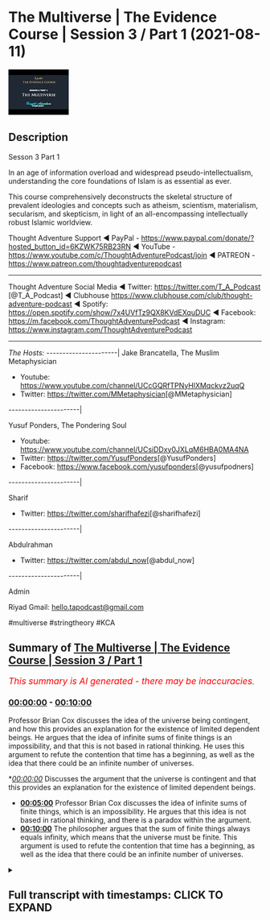 # The Multiverse | The Evidence Course | Session 3 / Part 1 (2021-08-11)

![alt The Multiverse | The Evidence Course | Session 3 / Part 1](zTqywht1u8A.jpg "The Multiverse | The Evidence Course | Session 3 / Part 1")

## Description

Sesson 3 Part 1 

In an age of information overload and widespread pseudo-intellectualism, understanding the core foundations of Islam is as essential as ever. 

This course comprehensively deconstructs the skeletal structure of prevalent ideologies and concepts such as atheism, scientism, materialism, secularism, and skepticism, in light of an all-encompassing intellectually robust Islamic worldview.

Thought Adventure Support
◄ PayPal - https://www.paypal.com/donate/?hosted_button_id=6KZWK75RB23RN 
◄ YouTube - https://www.youtube.com/c/ThoughtAdventurePodcast/join
◄ PATREON - https://www.patreon.com/thoughtadventurepodcast
____________________________________________________________________

Thought Adventure Social Media
◄ Twitter: https://twitter.com/T_A_Podcast​​ [@T_A_Podcast]
◄ Clubhouse https://www.clubhouse.com/club/thought-adventure-podcast
◄ Spotify: https://open.spotify.com/show/7x4UVfTz9QX8KVdEXquDUC
◄ Facebook: https://m.facebook.com/ThoughtAdventurePodcast
◄ Instagram: https://www.instagram.com/ThoughtAdventurePodcast​

----------------------------------------------------------------

*The Hosts:*
----------------------|
Jake Brancatella, The Muslim Metaphysician

- Youtube: https://www.youtube.com/channel/UCcGQRfTPNyHlXMqckvz2uqQ
- Twitter:  https://twitter.com/MMetaphysician​​ [@MMetaphysician]

----------------------|

Yusuf Ponders, The Pondering Soul

- Youtube: https://www.youtube.com/channel/UCsiDDxy0JXLqM6HBA0MA4NA
- Twitter: https://twitter.com/YusufPonders​​ [@YusufPonders]
- Facebook: https://www.facebook.com/yusufponders​ [@yusufpodners]

----------------------|

Sharif

- Twitter: https://twitter.com/sharifhafezi​​ [@sharifhafezi]

----------------------|

Abdulrahman

- Twitter: https://twitter.com/abdul_now​ [@abdul_now]

----------------------|

Admin

Riyad 
Gmail: hello.tapodcast@gmail.com

#multiverse #stringtheory #KCA

## Summary of [The Multiverse | The Evidence Course | Session 3 / Part 1](https://www.youtube.com/watch?v=zTqywht1u8A)


*<span style="color:red; font-size:125%">This summary is AI generated - there may be inaccuracies</span>. [](/)*

### [00:00:00](https://www.youtube.com/watch?v=zTqywht1u8A&t=0) - [00:10:00](https://www.youtube.com/watch?v=zTqywht1u8A&t=600)

 Professor Brian Cox discusses the idea of the universe being contingent, and how this provides an explanation for the existence of limited dependent beings. He argues that the idea of infinite sums of finite things is an impossibility, and that this is not based in rational thinking. He uses this argument to refute the contention that time has a beginning, as well as the idea that there could be an infinite number of universes.

**[00:00:00](https://www.youtube.com/watch?v=zTqywht1u8A&t=0)* Discusses the argument that the universe is contingent and that this provides an explanation for the existence of limited dependent beings.
* **[00:05:00](https://www.youtube.com/watch?v=zTqywht1u8A&t=300)**  Professor Brian Cox discusses the idea of infinite sums of finite things, which is an impossibility. He argues that this idea is not based in rational thinking, and there is a paradox within the argument.
* **[00:10:00](https://www.youtube.com/watch?v=zTqywht1u8A&t=600)** The philosopher argues that the sum of finite things always equals infinity, which means that the universe must be finite. This argument is used to refute the contention that time has a beginning, as well as the idea that there could be an infinite number of universes.

<details><summary><h2>Full transcript with timestamps: CLICK TO EXPAND</h2></summary>

[0:00:14](https://youtu.be/zTqywht1u8A?t=14) muhammad so in session two we looked at  
[0:00:18](https://youtu.be/zTqywht1u8A?t=18) the various arguments for the belief in  
[0:00:21](https://youtu.be/zTqywht1u8A?t=21) the creator we didn't want to go through  
[0:00:22](https://youtu.be/zTqywht1u8A?t=22) all the arguments for the belief in the  
[0:00:24](https://youtu.be/zTqywht1u8A?t=24) creator we just want to use certain key  
[0:00:26](https://youtu.be/zTqywht1u8A?t=26) arguments  
[0:00:27](https://youtu.be/zTqywht1u8A?t=27) all most of the arguments they all  
[0:00:29](https://youtu.be/zTqywht1u8A?t=29) rested upon this idea of  
[0:00:32](https://youtu.be/zTqywht1u8A?t=32) why do we ask the question what causes  
[0:00:34](https://youtu.be/zTqywht1u8A?t=34) something  
[0:00:36](https://youtu.be/zTqywht1u8A?t=36) and we ask this question when we  
[0:00:37](https://youtu.be/zTqywht1u8A?t=37) identify something that is contingent  
[0:00:40](https://youtu.be/zTqywht1u8A?t=40) and we said everything within the  
[0:00:42](https://youtu.be/zTqywht1u8A?t=42) universe including the universe itself  
[0:00:45](https://youtu.be/zTqywht1u8A?t=45) is contingent  
[0:00:46](https://youtu.be/zTqywht1u8A?t=46) meaning it has a beginning to its  
[0:00:48](https://youtu.be/zTqywht1u8A?t=48) existence  
[0:00:50](https://youtu.be/zTqywht1u8A?t=50) it has certain attributes which are only  
[0:00:52](https://youtu.be/zTqywht1u8A?t=52) possible it could have had other  
[0:00:54](https://youtu.be/zTqywht1u8A?t=54) attributes it could be arranged in  
[0:00:56](https://youtu.be/zTqywht1u8A?t=56) another way as opposed to the way that  
[0:00:58](https://youtu.be/zTqywht1u8A?t=58) we see it  
[0:00:59](https://youtu.be/zTqywht1u8A?t=59) when we can identify this about the  
[0:01:02](https://youtu.be/zTqywht1u8A?t=62) universe and we know that the universe  
[0:01:04](https://youtu.be/zTqywht1u8A?t=64) didn't decide its own existence and we  
[0:01:07](https://youtu.be/zTqywht1u8A?t=67) know that the universe didn't decide its  
[0:01:08](https://youtu.be/zTqywht1u8A?t=68) own attributes and the universe didn't  
[0:01:11](https://youtu.be/zTqywht1u8A?t=71) decide its own  
[0:01:12](https://youtu.be/zTqywht1u8A?t=72) you know composition and arrangement  
[0:01:14](https://youtu.be/zTqywht1u8A?t=74) it's like saying the table decided its  
[0:01:17](https://youtu.be/zTqywht1u8A?t=77) own existence or the table decided  
[0:01:20](https://youtu.be/zTqywht1u8A?t=80) its own attributes or the table this  
[0:01:22](https://youtu.be/zTqywht1u8A?t=82) decided to put the the you know the legs  
[0:01:26](https://youtu.be/zTqywht1u8A?t=86) of the table and the top in the  
[0:01:27](https://youtu.be/zTqywht1u8A?t=87) particular  
[0:01:28](https://youtu.be/zTqywht1u8A?t=88) fashion that it was  
[0:01:31](https://youtu.be/zTqywht1u8A?t=91) because we identify  
[0:01:33](https://youtu.be/zTqywht1u8A?t=93) this thing about the universe then we  
[0:01:35](https://youtu.be/zTqywht1u8A?t=95) require something external to the  
[0:01:37](https://youtu.be/zTqywht1u8A?t=97) universe just like we require something  
[0:01:38](https://youtu.be/zTqywht1u8A?t=98) external to the table  
[0:01:40](https://youtu.be/zTqywht1u8A?t=100) it's a very profound but simple point i  
[0:01:43](https://youtu.be/zTqywht1u8A?t=103) think you know it's not too complicated  
[0:01:46](https://youtu.be/zTqywht1u8A?t=106) to really understand this point  
[0:01:49](https://youtu.be/zTqywht1u8A?t=109) now  
[0:01:50](https://youtu.be/zTqywht1u8A?t=110) in session three we're going to look at  
[0:01:52](https://youtu.be/zTqywht1u8A?t=112) some of the contentions to some of these  
[0:01:54](https://youtu.be/zTqywht1u8A?t=114) arguments what are the arguments that  
[0:01:55](https://youtu.be/zTqywht1u8A?t=115) people use  
[0:01:57](https://youtu.be/zTqywht1u8A?t=117) against this  
[0:01:59](https://youtu.be/zTqywht1u8A?t=119) and one of the arguments and one of the  
[0:02:01](https://youtu.be/zTqywht1u8A?t=121) contentions is this argument that the  
[0:02:03](https://youtu.be/zTqywht1u8A?t=123) universe  
[0:02:04](https://youtu.be/zTqywht1u8A?t=124) or that their explanation the reason why  
[0:02:07](https://youtu.be/zTqywht1u8A?t=127) we've got so many possible beings  
[0:02:09](https://youtu.be/zTqywht1u8A?t=129) contingent beings is we've got an  
[0:02:12](https://youtu.be/zTqywht1u8A?t=132) infinite number of universe  
[0:02:13](https://youtu.be/zTqywht1u8A?t=133) so in universe  
[0:02:15](https://youtu.be/zTqywht1u8A?t=135) 1 water balls at 100 degrees celsius in  
[0:02:18](https://youtu.be/zTqywht1u8A?t=138) universe 2 it boils at 101 degrees in  
[0:02:21](https://youtu.be/zTqywht1u8A?t=141) universe 3 balls 102 degrees and because  
[0:02:23](https://youtu.be/zTqywht1u8A?t=143) there's an infinite number of universes  
[0:02:25](https://youtu.be/zTqywht1u8A?t=145) it accounts for why  
[0:02:28](https://youtu.be/zTqywht1u8A?t=148) the objects within the universe have  
[0:02:30](https://youtu.be/zTqywht1u8A?t=150) those particular attributes and those  
[0:02:32](https://youtu.be/zTqywht1u8A?t=152) particular  
[0:02:34](https://youtu.be/zTqywht1u8A?t=154) arrangements so this is one of the  
[0:02:36](https://youtu.be/zTqywht1u8A?t=156) arguments that they attempt to use to  
[0:02:38](https://youtu.be/zTqywht1u8A?t=158) try and circumvent  
[0:02:39](https://youtu.be/zTqywht1u8A?t=159) uh  
[0:02:40](https://youtu.be/zTqywht1u8A?t=160) the uh  
[0:02:41](https://youtu.be/zTqywht1u8A?t=161) the possible beings that exist within  
[0:02:43](https://youtu.be/zTqywht1u8A?t=163) each universe  
[0:02:46](https://youtu.be/zTqywht1u8A?t=166) even some scientists propose the idea  
[0:02:49](https://youtu.be/zTqywht1u8A?t=169) of a multiverse some scientists argue  
[0:02:52](https://youtu.be/zTqywht1u8A?t=172) that the laws of quantum mechanics or  
[0:02:55](https://youtu.be/zTqywht1u8A?t=175) the implications of super string theory  
[0:02:57](https://youtu.be/zTqywht1u8A?t=177) indicates that there are more than one  
[0:02:59](https://youtu.be/zTqywht1u8A?t=179) universe out there  
[0:03:01](https://youtu.be/zTqywht1u8A?t=181) however there's two problems regards to  
[0:03:04](https://youtu.be/zTqywht1u8A?t=184) this question about could there be a  
[0:03:06](https://youtu.be/zTqywht1u8A?t=186) multiple number of universe and could  
[0:03:09](https://youtu.be/zTqywht1u8A?t=189) this provide an explanation of why  
[0:03:11](https://youtu.be/zTqywht1u8A?t=191) limited dependent things exist  
[0:03:15](https://youtu.be/zTqywht1u8A?t=195) uh why they have the particular  
[0:03:16](https://youtu.be/zTqywht1u8A?t=196) attributes well the first problem is  
[0:03:19](https://youtu.be/zTqywht1u8A?t=199) this  
[0:03:20](https://youtu.be/zTqywht1u8A?t=200) it still doesn't provide an explanation  
[0:03:22](https://youtu.be/zTqywht1u8A?t=202) why limited contingent beings exist in  
[0:03:25](https://youtu.be/zTqywht1u8A?t=205) the first place  
[0:03:27](https://youtu.be/zTqywht1u8A?t=207) why does each universe  
[0:03:29](https://youtu.be/zTqywht1u8A?t=209) have a specific set of attributes  
[0:03:33](https://youtu.be/zTqywht1u8A?t=213) and a specific set of patterns different  
[0:03:36](https://youtu.be/zTqywht1u8A?t=216) to another universe so why is universe a  
[0:03:38](https://youtu.be/zTqywht1u8A?t=218) like this and universe b like that  
[0:03:42](https://youtu.be/zTqywht1u8A?t=222) it doesn't provide an explanation it's  
[0:03:45](https://youtu.be/zTqywht1u8A?t=225) just simply saying this universe exists  
[0:03:47](https://youtu.be/zTqywht1u8A?t=227) and this universe exists and this one  
[0:03:49](https://youtu.be/zTqywht1u8A?t=229) has a possible existence and that one  
[0:03:52](https://youtu.be/zTqywht1u8A?t=232) has a possible existence we still not  
[0:03:54](https://youtu.be/zTqywht1u8A?t=234) explained why they exist in the first  
[0:03:56](https://youtu.be/zTqywht1u8A?t=236) place therefore it's not an explanation  
[0:03:59](https://youtu.be/zTqywht1u8A?t=239) to the existence of limited contingent  
[0:04:02](https://youtu.be/zTqywht1u8A?t=242) beings  
[0:04:03](https://youtu.be/zTqywht1u8A?t=243) secondly  
[0:04:04](https://youtu.be/zTqywht1u8A?t=244) even if we grant the idea that there is  
[0:04:07](https://youtu.be/zTqywht1u8A?t=247) an infinite number of universes or  
[0:04:09](https://youtu.be/zTqywht1u8A?t=249) multiverses  
[0:04:12](https://youtu.be/zTqywht1u8A?t=252) we still have a problem  
[0:04:14](https://youtu.be/zTqywht1u8A?t=254) and that problem  
[0:04:16](https://youtu.be/zTqywht1u8A?t=256) is uh or  
[0:04:18](https://youtu.be/zTqywht1u8A?t=258) the problem is this idea that you can  
[0:04:20](https://youtu.be/zTqywht1u8A?t=260) have an infinite number  
[0:04:23](https://youtu.be/zTqywht1u8A?t=263) of finite things  
[0:04:25](https://youtu.be/zTqywht1u8A?t=265) so if you've got an infinite number of  
[0:04:27](https://youtu.be/zTqywht1u8A?t=267) universes what you're saying is you've  
[0:04:28](https://youtu.be/zTqywht1u8A?t=268) got  
[0:04:29](https://youtu.be/zTqywht1u8A?t=269) one two three four five  
[0:04:32](https://youtu.be/zTqywht1u8A?t=272) to infinity number of universes  
[0:04:35](https://youtu.be/zTqywht1u8A?t=275) so you have an infinite number of  
[0:04:37](https://youtu.be/zTqywht1u8A?t=277) limited things so one universe is  
[0:04:39](https://youtu.be/zTqywht1u8A?t=279) limited self-contained different to  
[0:04:40](https://youtu.be/zTqywht1u8A?t=280) another universe  
[0:04:42](https://youtu.be/zTqywht1u8A?t=282) and some people say well that's a  
[0:04:44](https://youtu.be/zTqywht1u8A?t=284) possibility because you know don't  
[0:04:45](https://youtu.be/zTqywht1u8A?t=285) doesn't numbers go on forever don't  
[0:04:48](https://youtu.be/zTqywht1u8A?t=288) numbers just keep going on you can keep  
[0:04:50](https://youtu.be/zTqywht1u8A?t=290) adding one to a particular set of  
[0:04:52](https://youtu.be/zTqywht1u8A?t=292) numbers and go on forever  
[0:04:54](https://youtu.be/zTqywht1u8A?t=294) so couldn't the universe be like that  
[0:04:57](https://youtu.be/zTqywht1u8A?t=297) and we say  
[0:04:58](https://youtu.be/zTqywht1u8A?t=298) that the statement an infinite sum of  
[0:05:01](https://youtu.be/zTqywht1u8A?t=301) finite things we say this is an  
[0:05:03](https://youtu.be/zTqywht1u8A?t=303) impossibility and it's a contradiction  
[0:05:06](https://youtu.be/zTqywht1u8A?t=306) it's an irrational argument it's a  
[0:05:07](https://youtu.be/zTqywht1u8A?t=307) rational idea  
[0:05:09](https://youtu.be/zTqywht1u8A?t=309) and there's a number of ways of arguing  
[0:05:12](https://youtu.be/zTqywht1u8A?t=312) this and demonstrating how it's  
[0:05:14](https://youtu.be/zTqywht1u8A?t=314) irrational  
[0:05:15](https://youtu.be/zTqywht1u8A?t=315) the first way  
[0:05:17](https://youtu.be/zTqywht1u8A?t=317) is to look at the issue to give an  
[0:05:19](https://youtu.be/zTqywht1u8A?t=319) analogy  
[0:05:20](https://youtu.be/zTqywht1u8A?t=320) about marbles  
[0:05:22](https://youtu.be/zTqywht1u8A?t=322) actually before i give the analogy of  
[0:05:24](https://youtu.be/zTqywht1u8A?t=324) marbles i want to just explain this  
[0:05:27](https://youtu.be/zTqywht1u8A?t=327) point about numbers and do numbers  
[0:05:29](https://youtu.be/zTqywht1u8A?t=329) actual in actuality go on forever even  
[0:05:32](https://youtu.be/zTqywht1u8A?t=332) though there's no terminating number or  
[0:05:34](https://youtu.be/zTqywht1u8A?t=334) maybe another way to look at it can i  
[0:05:36](https://youtu.be/zTqywht1u8A?t=336) count when i start from one  
[0:05:39](https://youtu.be/zTqywht1u8A?t=339) and i continue counting two three four  
[0:05:42](https://youtu.be/zTqywht1u8A?t=342) five can i continue counting and reach  
[0:05:45](https://youtu.be/zTqywht1u8A?t=345) the infinite number  
[0:05:48](https://youtu.be/zTqywht1u8A?t=348) now most people would say well that's  
[0:05:50](https://youtu.be/zTqywht1u8A?t=350) impossible you can't do that because  
[0:05:52](https://youtu.be/zTqywht1u8A?t=352) every number you land upon will be what  
[0:05:56](https://youtu.be/zTqywht1u8A?t=356) a finite number so if you go a trillion  
[0:05:59](https://youtu.be/zTqywht1u8A?t=359) you'd have a trillion and one it's a  
[0:06:00](https://youtu.be/zTqywht1u8A?t=360) finite number a squillion a squillion  
[0:06:03](https://youtu.be/zTqywht1u8A?t=363) and one still a finite number  
[0:06:05](https://youtu.be/zTqywht1u8A?t=365) so you can never actually reach  
[0:06:07](https://youtu.be/zTqywht1u8A?t=367) infinite number  
[0:06:09](https://youtu.be/zTqywht1u8A?t=369) what you reach is another finite number  
[0:06:12](https://youtu.be/zTqywht1u8A?t=372) so when we say we the numbers go on  
[0:06:14](https://youtu.be/zTqywht1u8A?t=374) forever even if we count and we take out  
[0:06:17](https://youtu.be/zTqywht1u8A?t=377) the concept of you know we say we've got  
[0:06:19](https://youtu.be/zTqywht1u8A?t=379) an eternal life  
[0:06:20](https://youtu.be/zTqywht1u8A?t=380) we're still counting we will always land  
[0:06:22](https://youtu.be/zTqywht1u8A?t=382) upon and finite set of numbers  
[0:06:25](https://youtu.be/zTqywht1u8A?t=385) yeah it's finite number and even if  
[0:06:27](https://youtu.be/zTqywht1u8A?t=387) somebody says yeah you can reach  
[0:06:28](https://youtu.be/zTqywht1u8A?t=388) infinite well okay what was the number  
[0:06:30](https://youtu.be/zTqywht1u8A?t=390) just before you got to infinity  
[0:06:33](https://youtu.be/zTqywht1u8A?t=393) obviously there is no number just before  
[0:06:34](https://youtu.be/zTqywht1u8A?t=394) infinity  
[0:06:36](https://youtu.be/zTqywht1u8A?t=396) the other  
[0:06:37](https://youtu.be/zTqywht1u8A?t=397) example that i wanted to give  
[0:06:39](https://youtu.be/zTqywht1u8A?t=399) was the example of  
[0:06:41](https://youtu.be/zTqywht1u8A?t=401) an infinite pile of marbles  
[0:06:44](https://youtu.be/zTqywht1u8A?t=404) just to explain and just also  
[0:06:46](https://youtu.be/zTqywht1u8A?t=406) demonstrate  
[0:06:47](https://youtu.be/zTqywht1u8A?t=407) the irrationality of this statement of  
[0:06:50](https://youtu.be/zTqywht1u8A?t=410) an infinite finite finite things  
[0:06:52](https://youtu.be/zTqywht1u8A?t=412) infinite sum of finite things  
[0:06:54](https://youtu.be/zTqywht1u8A?t=414) so imagine you had an infinite number of  
[0:06:56](https://youtu.be/zTqywht1u8A?t=416) marbles  
[0:06:58](https://youtu.be/zTqywht1u8A?t=418) and  
[0:07:00](https://youtu.be/zTqywht1u8A?t=420) this big pile of marbles with an  
[0:07:01](https://youtu.be/zTqywht1u8A?t=421) infinite number of marbles you cut them  
[0:07:04](https://youtu.be/zTqywht1u8A?t=424) in half exactly  
[0:07:06](https://youtu.be/zTqywht1u8A?t=426) how many number of marbles do you have  
[0:07:10](https://youtu.be/zTqywht1u8A?t=430) in each of the halves  
[0:07:12](https://youtu.be/zTqywht1u8A?t=432) now somebody might say well they become  
[0:07:14](https://youtu.be/zTqywht1u8A?t=434) finite well if they became a finite  
[0:07:16](https://youtu.be/zTqywht1u8A?t=436) number a limited number then limited  
[0:07:19](https://youtu.be/zTqywht1u8A?t=439) pile of marbles at a limited pile of  
[0:07:22](https://youtu.be/zTqywht1u8A?t=442) marbles would equal  
[0:07:23](https://youtu.be/zTqywht1u8A?t=443) a limited number of marbles  
[0:07:26](https://youtu.be/zTqywht1u8A?t=446) so when you cut the marbles in half you  
[0:07:28](https://youtu.be/zTqywht1u8A?t=448) have to have  
[0:07:29](https://youtu.be/zTqywht1u8A?t=449) infinite number of marbles in one half  
[0:07:32](https://youtu.be/zTqywht1u8A?t=452) and another infinite in the other pile  
[0:07:35](https://youtu.be/zTqywht1u8A?t=455) of marbles  
[0:07:36](https://youtu.be/zTqywht1u8A?t=456) and in fact if you create four piles  
[0:07:40](https://youtu.be/zTqywht1u8A?t=460) yeah i cut them into quarters four piles  
[0:07:42](https://youtu.be/zTqywht1u8A?t=462) of marbles then every pile of marbles  
[0:07:45](https://youtu.be/zTqywht1u8A?t=465) would have to be infinite because when  
[0:07:46](https://youtu.be/zTqywht1u8A?t=466) you add infinite plus infinite plus  
[0:07:48](https://youtu.be/zTqywht1u8A?t=468) infinite plus infinite equals infinite  
[0:07:50](https://youtu.be/zTqywht1u8A?t=470) if they became limited then limited plus  
[0:07:52](https://youtu.be/zTqywht1u8A?t=472) limited plus limited plus limited would  
[0:07:55](https://youtu.be/zTqywht1u8A?t=475) equal a limited number so every  
[0:07:58](https://youtu.be/zTqywht1u8A?t=478) fraction of an infinite sum of finite  
[0:08:01](https://youtu.be/zTqywht1u8A?t=481) things would have to be  
[0:08:03](https://youtu.be/zTqywht1u8A?t=483) infinite every every fraction would have  
[0:08:06](https://youtu.be/zTqywht1u8A?t=486) to be have contained an infinite amount  
[0:08:08](https://youtu.be/zTqywht1u8A?t=488) of things  
[0:08:09](https://youtu.be/zTqywht1u8A?t=489) now  
[0:08:10](https://youtu.be/zTqywht1u8A?t=490) there's a contradiction that we're  
[0:08:13](https://youtu.be/zTqywht1u8A?t=493) starting to see  
[0:08:15](https://youtu.be/zTqywht1u8A?t=495) one of these contradictions is  
[0:08:18](https://youtu.be/zTqywht1u8A?t=498) why when we say that the infinite  
[0:08:22](https://youtu.be/zTqywht1u8A?t=502) is being subdivided here  
[0:08:25](https://youtu.be/zTqywht1u8A?t=505) if i was to take three marbles away from  
[0:08:28](https://youtu.be/zTqywht1u8A?t=508) the infinite pile of marbles  
[0:08:31](https://youtu.be/zTqywht1u8A?t=511) the original pile that i had  
[0:08:34](https://youtu.be/zTqywht1u8A?t=514) have i decreased infinity  
[0:08:36](https://youtu.be/zTqywht1u8A?t=516) the answer would be no we haven't  
[0:08:38](https://youtu.be/zTqywht1u8A?t=518) decreased the number of marbles because  
[0:08:39](https://youtu.be/zTqywht1u8A?t=519) the marbles are still infinite  
[0:08:42](https://youtu.be/zTqywht1u8A?t=522) but if you not decrease the number of  
[0:08:44](https://youtu.be/zTqywht1u8A?t=524) marbles then where those three marbles  
[0:08:46](https://youtu.be/zTqywht1u8A?t=526) come from  
[0:08:48](https://youtu.be/zTqywht1u8A?t=528) not only this  
[0:08:49](https://youtu.be/zTqywht1u8A?t=529) but those three marbles are a fraction  
[0:08:53](https://youtu.be/zTqywht1u8A?t=533) of the overall number of marbles and we  
[0:08:55](https://youtu.be/zTqywht1u8A?t=535) said every fraction of an infinite  
[0:08:58](https://youtu.be/zTqywht1u8A?t=538) infinite sum of finite things has to be  
[0:09:01](https://youtu.be/zTqywht1u8A?t=541) infinite  
[0:09:02](https://youtu.be/zTqywht1u8A?t=542) but here we have a proportion a fraction  
[0:09:06](https://youtu.be/zTqywht1u8A?t=546) which is finite i3 free marbles of the  
[0:09:10](https://youtu.be/zTqywht1u8A?t=550) overall pile  
[0:09:11](https://youtu.be/zTqywht1u8A?t=551) so the proportion of the  
[0:09:13](https://youtu.be/zTqywht1u8A?t=553) pile of marbles  
[0:09:15](https://youtu.be/zTqywht1u8A?t=555) is equivalent to the proportion of the  
[0:09:17](https://youtu.be/zTqywht1u8A?t=557) three so if the three is a finite number  
[0:09:19](https://youtu.be/zTqywht1u8A?t=559) then the overall would also be finite  
[0:09:21](https://youtu.be/zTqywht1u8A?t=561) would also be limited if we are saying  
[0:09:23](https://youtu.be/zTqywht1u8A?t=563) that it's infinite then we have this  
[0:09:25](https://youtu.be/zTqywht1u8A?t=565) contradiction this paradox where we're  
[0:09:27](https://youtu.be/zTqywht1u8A?t=567) saying every fraction is infinite but  
[0:09:29](https://youtu.be/zTqywht1u8A?t=569) then we create a fraction of taking  
[0:09:31](https://youtu.be/zTqywht1u8A?t=571) three marbles away from the overall and  
[0:09:33](https://youtu.be/zTqywht1u8A?t=573) it's not infinite anymore  
[0:09:35](https://youtu.be/zTqywht1u8A?t=575) so when we look at this argument about  
[0:09:37](https://youtu.be/zTqywht1u8A?t=577) infinite uh infinite sum of finite  
[0:09:39](https://youtu.be/zTqywht1u8A?t=579) things we say it's an impossibility and  
[0:09:40](https://youtu.be/zTqywht1u8A?t=580) this is not just something which  
[0:09:43](https://youtu.be/zTqywht1u8A?t=583) i said or a few people said even famous  
[0:09:46](https://youtu.be/zTqywht1u8A?t=586) mathematicians like david hilbert  
[0:09:48](https://youtu.be/zTqywht1u8A?t=588) has mentioned the point  
[0:09:50](https://youtu.be/zTqywht1u8A?t=590) that this idea of infinity is not the  
[0:09:53](https://youtu.be/zTqywht1u8A?t=593) basis of rational thinking you can't use  
[0:09:56](https://youtu.be/zTqywht1u8A?t=596) it as a basis of rational thinking he  
[0:09:58](https://youtu.be/zTqywht1u8A?t=598) even argued that there is nothing within  
[0:10:00](https://youtu.be/zTqywht1u8A?t=600) the universe  
[0:10:02](https://youtu.be/zTqywht1u8A?t=602) whether that is a circle uh like uh the  
[0:10:05](https://youtu.be/zTqywht1u8A?t=605) most spherical thing that we know is an  
[0:10:07](https://youtu.be/zTqywht1u8A?t=607) electron whether it is even the universe  
[0:10:10](https://youtu.be/zTqywht1u8A?t=610) and its expansion there's nothing within  
[0:10:12](https://youtu.be/zTqywht1u8A?t=612) the universe that is actually infinite  
[0:10:14](https://youtu.be/zTqywht1u8A?t=614) so even this idea that the universe is  
[0:10:16](https://youtu.be/zTqywht1u8A?t=616) constantly getting bigger and bigger and  
[0:10:18](https://youtu.be/zTqywht1u8A?t=618) bigger he says at every moment of its  
[0:10:20](https://youtu.be/zTqywht1u8A?t=620) size it will always be finite  
[0:10:23](https://youtu.be/zTqywht1u8A?t=623) yeah so it's just constantly bigger  
[0:10:25](https://youtu.be/zTqywht1u8A?t=625) getting bigger so he'd use this term  
[0:10:27](https://youtu.be/zTqywht1u8A?t=627) it's finite but unbound so he's saying  
[0:10:29](https://youtu.be/zTqywht1u8A?t=629) it's still finite at any moment even  
[0:10:32](https://youtu.be/zTqywht1u8A?t=632) though it will continue to  
[0:10:34](https://youtu.be/zTqywht1u8A?t=634) expand  
[0:10:36](https://youtu.be/zTqywht1u8A?t=636) so he explains that this idea of  
[0:10:38](https://youtu.be/zTqywht1u8A?t=638) infinity is impossible to be applied  
[0:10:41](https://youtu.be/zTqywht1u8A?t=641) in the real world it just doesn't make  
[0:10:43](https://youtu.be/zTqywht1u8A?t=643) sense it falls into contradictions and  
[0:10:45](https://youtu.be/zTqywht1u8A?t=645) it falls into inconsistencies so when  
[0:10:48](https://youtu.be/zTqywht1u8A?t=648) somebody argues that you can have an  
[0:10:50](https://youtu.be/zTqywht1u8A?t=650) infinite number of universes  
[0:10:54](https://youtu.be/zTqywht1u8A?t=654) then that is a fallacy that is a  
[0:10:57](https://youtu.be/zTqywht1u8A?t=657) contradiction and we can use this  
[0:10:59](https://youtu.be/zTqywht1u8A?t=659) argument that you can that the sum of  
[0:11:01](https://youtu.be/zTqywht1u8A?t=661) finite is always finite to explain  
[0:11:04](https://youtu.be/zTqywht1u8A?t=664) that the universe is finite so if i can  
[0:11:07](https://youtu.be/zTqywht1u8A?t=667) measure the distance between two points  
[0:11:09](https://youtu.be/zTqywht1u8A?t=669) between this point point a and point b  
[0:11:11](https://youtu.be/zTqywht1u8A?t=671) and we say it's one meter  
[0:11:13](https://youtu.be/zTqywht1u8A?t=673) then i know that the rest of the  
[0:11:14](https://youtu.be/zTqywht1u8A?t=674) universe is a fraction a proportion over  
[0:11:18](https://youtu.be/zTqywht1u8A?t=678) these two points  
[0:11:20](https://youtu.be/zTqywht1u8A?t=680) and if the fraction and proportion is  
[0:11:22](https://youtu.be/zTqywht1u8A?t=682) finite  
[0:11:23](https://youtu.be/zTqywht1u8A?t=683) then the universe must also be finite  
[0:11:25](https://youtu.be/zTqywht1u8A?t=685) even without measuring the entirety of  
[0:11:27](https://youtu.be/zTqywht1u8A?t=687) the universe  
[0:11:29](https://youtu.be/zTqywht1u8A?t=689) similarly if i ask the question does  
[0:11:31](https://youtu.be/zTqywht1u8A?t=691) time have a beginning  
[0:11:33](https://youtu.be/zTqywht1u8A?t=693) and i say time is the number of events  
[0:11:36](https://youtu.be/zTqywht1u8A?t=696) that have taken place  
[0:11:37](https://youtu.be/zTqywht1u8A?t=697) could time have a beginning or could it  
[0:11:39](https://youtu.be/zTqywht1u8A?t=699) be eternal well eternality would mean an  
[0:11:42](https://youtu.be/zTqywht1u8A?t=702) infinite number of events  
[0:11:45](https://youtu.be/zTqywht1u8A?t=705) but we just said an infinity cannot  
[0:11:47](https://youtu.be/zTqywht1u8A?t=707) exist  
[0:11:48](https://youtu.be/zTqywht1u8A?t=708) when it comes to adding up finite things  
[0:11:51](https://youtu.be/zTqywht1u8A?t=711) to make infinity  
[0:11:52](https://youtu.be/zTqywht1u8A?t=712) so therefore there must be a limited  
[0:11:55](https://youtu.be/zTqywht1u8A?t=715) number of events and thus a beginning to  
[0:11:59](https://youtu.be/zTqywht1u8A?t=719) time  
[0:12:00](https://youtu.be/zTqywht1u8A?t=720) so what we've shown  
[0:12:01](https://youtu.be/zTqywht1u8A?t=721) is that the  
[0:12:02](https://youtu.be/zTqywht1u8A?t=722) sum of finite is always finite therefore  
[0:12:05](https://youtu.be/zTqywht1u8A?t=725) that has to be even if we're talking  
[0:12:07](https://youtu.be/zTqywht1u8A?t=727) about other universes there has to be a  
[0:12:09](https://youtu.be/zTqywht1u8A?t=729) finite number of other universes they're  
[0:12:11](https://youtu.be/zTqywht1u8A?t=731) still limited contingent dependent  
[0:12:13](https://youtu.be/zTqywht1u8A?t=733) beings  
[0:12:14](https://youtu.be/zTqywht1u8A?t=734) we have to have a space which is finite  
[0:12:18](https://youtu.be/zTqywht1u8A?t=738) and a universe therefore which is  
[0:12:20](https://youtu.be/zTqywht1u8A?t=740) limited and finite and we also have to  
[0:12:22](https://youtu.be/zTqywht1u8A?t=742) have time which has to have a beginning  
[0:12:25](https://youtu.be/zTqywht1u8A?t=745) because the number of events in time  
[0:12:27](https://youtu.be/zTqywht1u8A?t=747) also have a beginning uh  
[0:12:30](https://youtu.be/zTqywht1u8A?t=750) the the number events have to have  
[0:12:32](https://youtu.be/zTqywht1u8A?t=752) is a finite number  
[0:12:34](https://youtu.be/zTqywht1u8A?t=754) so  
[0:12:35](https://youtu.be/zTqywht1u8A?t=755) this contention that is used by some  
[0:12:38](https://youtu.be/zTqywht1u8A?t=758) atheists  
[0:12:39](https://youtu.be/zTqywht1u8A?t=759) fails  
[0:12:40](https://youtu.be/zTqywht1u8A?t=760) to be a rational basis to really  
[0:12:43](https://youtu.be/zTqywht1u8A?t=763) undermine the proof for the existence of  
[0:12:45](https://youtu.be/zTqywht1u8A?t=765) the creator  
[0:12:57](https://youtu.be/zTqywht1u8A?t=777) you  
</details>